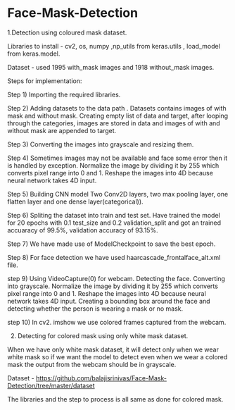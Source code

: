 # Face-Mask-Detection

1.Detection using coloured mask dataset.

Libraries to install - cv2, os, numpy ,np_utils from keras.utils , load_model from keras.model.

Dataset - used 1995 with_mask images and 1918 without_mask images.

Steps for implementation:

Step 1) Importing the required libraries.

Step 2) Adding datasets to the data path . Datasets contains images of with mask and without mask. Creating empty list of data and target, after looping through the                   categories, images are stored in data and images of with and without mask are appended to target.

Step 3) Converting the images into grayscale and resizing them.

Step 4) Sometimes images may not be available and face some error then it is handled by exception.
        Normalize the image by dividing it by 255 which converts pixel range into 0 and 1.
        Reshape the images into 4D because neural network takes 4D input.

Step 5) Building CNN model
        Two Conv2D layers, two max pooling layer, one flatten layer and one dense layer(categorical)).

Step 6) Spliting the dataset into train and test set. Have trained the model for 20 epochs with 0.1 test_size and 0.2 validation_split and got an trained accuaracy of 99.5%,                 validation accuracy of 93.15%. 

Step 7) We have made use of ModelCheckpoint to save the best epoch.

Step 8) For face detection we have used haarcascade_frontalface_alt.xml file.

step 9) Using VideoCapture(0) for webcam.
        Detecting the face.
        Converting into grayscale.
        Normalize the image by dividing it by 255 which converts pixel range into 0 and 1.
        Reshape the images into 4D because neural network takes 4D input.
        Creating a bounding box around the face and detecting whether the person is wearing a mask or no mask.

step 10) In cv2. imshow we use colored frames captured from the webcam.



2. Detecting for colored mask using only white mask dataset.

When we have only white mask dataset, it will detect only when we wear white mask so if we want the model to detect even when we wear a colored mask the output from the webcam should be in grayscale.

Dataset - https://github.com/balajisrinivas/Face-Mask-Detection/tree/master/dataset 

The libraries and the step to process is all same as done for colored mask.





